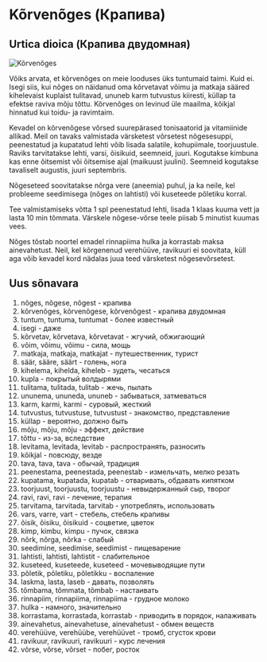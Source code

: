 # Kõrvenõges (Крапива)

## Urtica dioica (Крапива двудомная)

![Kõrvenõges](img/kõrvenõges.jpeg)

Võiks arvata, et kõrvenõges on meie looduses üks tuntumaid taimi. Kuid ei. Isegi siis, kui nõges on näidanud oma kõrvetavat võimu ja matkaja sääred kihelevaist kuplaist tulitavad, ununeb karm tutvustus kiiresti, küllap ta efektse raviva mõju tõttu. Kõrvenõges on levinud üle maailma, kõikjal hinnatud kui toidu- ja ravimtaim.

Kevadel on kõrvenõgese võrsed suurepärased tonisaatorid ja vitamiinide allikad. Meil on tavaks valmistada värsketest võrsetest nõgesesuppi, peenestatud ja kupatatud lehti võib lisada salatile, kohupiimale, toorjuustule. Raviks tarvitatakse lehti, varsi, õisikuid, seemneid, juuri. Kogutakse kimbuna kas enne õitsemist või õitsemise ajal (maikuust juulini). Seemneid kogutakse tavaliselt augustis, juuri septembris.

Nõgeseteed soovitatakse nõrga vere (aneemia) puhul, ja ka neile, kel probleeme seedimisega (nõges on lahtisti) või kuseteede põletiku korral.

Tee valmistamiseks võtta 1 spl peenestatud lehti, lisada 1 klaas kuuma vett ja lasta 10 min tõmmata. Värskele nõgese-võrse teele piisab 5 minutist kuumas vees.

Nõges tõstab noortel emadel rinnapiima hulka ja korrastab maksa ainevahetust. Neil, kel kõrgenenud verehüüve, ravikuuri ei soovitata, küll aga võib kevadel kord nädalas juua teed värsketest nõgesevõrsetest.


## Uus sõnavara

1. nõges, nõgese, nõgest - крапива
2. kõrvenõges, kõrvenõgese, kõrvenõgest - крапива двудомная
3. tuntum, tuntuma, tuntumat - более известный
4. isegi - даже
5. kõrvetav, kõrvetava, kõrvetavat - жгучий, обжигающий
6. võim, võimu, võimu - сила, мощь
7. matkaja, matkaja, matkajat - путешественник, турист
8. säär, sääre, säärt - голень, нога
9. kihelema, kihelda, kiheleb - зудеть, чесаться
10. kupla - покрытый волдырями
11. tulitama, tulitada, tulitab - жечь, пылать
12. ununema, ununeda, ununeb - забываться, затмеваться
13. karm, karmi, karmi - суровый, жесткий
14. tutvustus, tutvustuse, tutvustust - знакомство, представление
15. küllap - вероятно, должно быть
16. mõju, mõju, mõju - эффект, действие
17. tõttu - из-за, вследствие
18. levitama, levitada, levitab - распространять, разносить
19. kõikjal - повсюду, везде
20. tava, tava, tava - обычай, традиция
21. peenestama, peenestada, peenestab - измельчать, мелко резать
22. kupatama, kupatada, kupatab - отваривать, обдавать кипятком
23. toorjuust, toorjuustu, toorjuustu - невыдержанный сыр, творог
24. ravi, ravi, ravi - лечение, терапия
25. tarvitama, tarvitada, tarvitab - употреблять, использовать
26. vars, varre, vart - стебель, стебель крапивы
27. õisik, õisiku, õisikuid - соцветие, цветок
28. kimp, kimbu, kimpu - пучок, связка
29. nõrk, nõrga, nõrka - слабый
30. seedimine, seedimise, seedimist - пищеварение
31. lahtisti, lahtisti, lahtistit - слабительное
32. kuseteed, kuseteede, kuseteed - мочевыводящие пути
33. põletik, põletiku, põletikku - воспаление
34. laskma, lasta, laseb - давать, позволять
35. tõmbama, tõmmata, tõmbab - настаивать
36. rinnapiim, rinnapiima, rinnapiima - грудное молоко
37. hulka - намного, значительно
38. korrastama, korrastada, korrastab - приводить в порядок, налаживать
39. ainevahetus, ainevahetuse, ainevahetust - обмен веществ
40. verehüüve, verehüübe, verehüüvet - тромб, сгусток крови
41. ravikuur, ravikuuri, ravikuuri - курс лечения
42. võrse, võrse, võrset - побег, росток
